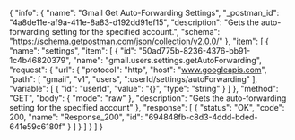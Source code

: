 {
  "info": {
    "name": "Gmail Get Auto-Forwarding Settings",
    "_postman_id": "4a8de11e-af9a-411e-8a83-d192dd91ef15",
    "description": "Gets the auto-forwarding setting for the specified account.",
    "schema": "https://schema.getpostman.com/json/collection/v2.0.0/"
  },
  "item": [
    {
      "name": "settings",
      "item": [
        {
          "id": "50ad775b-8236-4376-bb91-1c4b46820379",
          "name": "gmail.users.settings.getAutoForwarding",
          "request": {
            "url": {
              "protocol": "http",
              "host": "www.googleapis.com",
              "path": [
                "gmail",
                "v1",
                "users",
                ":userId/settings/autoForwarding"
              ],
              "variable": [
                {
                  "id": "userId",
                  "value": "{}",
                  "type": "string"
                }
              ]
            },
            "method": "GET",
            "body": {
              "mode": "raw"
            },
            "description": "Gets the auto-forwarding setting for the specified account"
          },
          "response": [
            {
              "status": "OK",
              "code": 200,
              "name": "Response_200",
              "id": "694848fb-c8d3-4ddd-bded-641e59c6180f"
            }
          ]
        }
      ]
    }
  ]
}